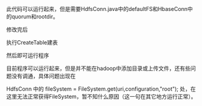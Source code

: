 

此代码可以运行起来，但是需要HdfsConn.java中的defaultFS和HbaseConn中的quorum和rootdir。

修改完后

执行CreateTable建表

然后即可运行程序


目前程序可以运行起来，但是并不能在hadoop中添加目录或上传文件，还有些问题没有调通，具体问题出现在

HdfsConn 中的 fileSystem = FileSystem.get(uri,configuration,"root"); 处，在这里无法正常获得FileSystem，暂不知什么原因（这一句在其它地方运行正常）。



